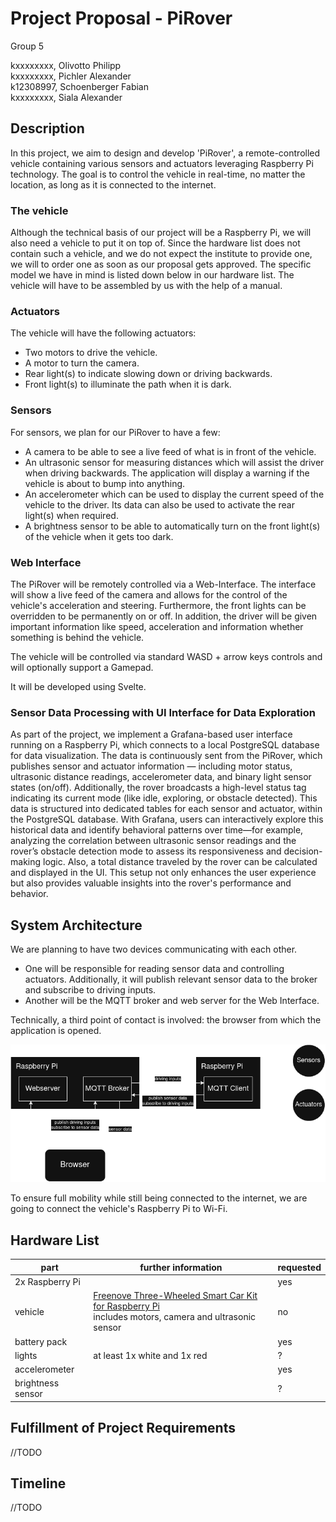 # Project Proposal - PiRover

Group 5

kxxxxxxxx, Olivotto Philipp \
kxxxxxxxx, Pichler Alexander \
k12308997, Schoenberger Fabian \
kxxxxxxxx, Siala Alexander

## Description

In this project, we aim to design and develop 'PiRover', a remote-controlled vehicle containing various sensors and actuators leveraging Raspberry Pi technology.
The goal is to control the vehicle in real-time, no matter the location, as long as it is connected to the internet.

### The vehicle

Although the technical basis of our project will be a Raspberry Pi, we will also need a vehicle to put it on top of. 
Since the hardware list does not contain such a vehicle, and we do not expect the institute to provide one, we will to order one as soon as our proposal gets approved. 
The specific model we have in mind is listed down below in our hardware list. 
The vehicle will have to be assembled by us with the help of a manual. 

### Actuators

The vehicle will have the following actuators:
- Two motors to drive the vehicle.
- A motor to turn the camera.
- Rear light(s) to indicate slowing down or driving backwards.
- Front light(s) to illuminate the path when it is dark.

### Sensors

For sensors, we plan for our PiRover to have a few:
- A camera to be able to see a live feed of what is in front of the vehicle.
- An ultrasonic sensor for measuring distances which will assist the driver when driving backwards. 
The application will display a warning if the vehicle is about to bump into anything.
- An accelerometer which can be used to display the current speed of the vehicle to the driver.
Its data can also be used to activate the rear light(s) when required.
- A brightness sensor to be able to automatically turn on the front light(s) of the vehicle when it gets too dark.

### Web Interface

The PiRover will be remotely controlled via a Web-Interface. 
The interface will show a live feed of the camera and allows for the control of the vehicle's acceleration and steering. 
Furthermore, the front lights can be overridden to be permanently on or off.
In addition, the driver will be given important information like speed, acceleration and information whether something is behind the vehicle.

The vehicle will be controlled via standard WASD + arrow keys controls and will optionally support a Gamepad.

It will be developed using Svelte.

### Sensor Data Processing with UI Interface for Data Exploration

As part of the project, we implement a Grafana-based user interface running on a Raspberry Pi, which connects to a local PostgreSQL database for data visualization. 
The data is continuously sent from the PiRover, which publishes sensor and actuator information — including motor status, ultrasonic distance readings, accelerometer data, and binary light sensor states (on/off). 
Additionally, the rover broadcasts a high-level status tag indicating its current mode (like idle, exploring, or obstacle detected). This data is structured into dedicated tables for each sensor and actuator, within the PostgreSQL database. 
With Grafana, users can interactively explore this historical data and identify behavioral patterns over time—for example, analyzing the correlation between ultrasonic sensor readings and the rover’s obstacle detection mode to assess its responsiveness and decision-making logic. 
Also, a total distance traveled by the rover can be calculated and displayed in the UI. This setup not only enhances the user experience but also provides valuable insights into the rover's performance and behavior.

## System Architecture

We are planning to have two devices communicating with each other.
- One will be responsible for reading sensor data and controlling actuators.
Additionally, it will publish relevant sensor data to the broker and subscribe to driving inputs.
- Another will be the MQTT broker and web server for the Web Interface.

Technically, a third point of contact is involved: the browser from which the application is opened.

![Architecture](img/architecture.png)

To ensure full mobility while still being connected to the internet, we are going to connect the vehicle's Raspberry Pi to Wi-Fi.

## Hardware List

| part              | further information                                                                                                                    | requested |
|-------------------|----------------------------------------------------------------------------------------------------------------------------------------|-----------|
| 2x Raspberry Pi   |                                                                                                                                        | yes       |
| vehicle           | [Freenove Three-Wheeled Smart Car Kit for Raspberry Pi](https://amzn.eu/d/hJ5U5ri) <br/> includes motors, camera and ultrasonic sensor | no        |
| battery pack      |                                                                                                                                        | yes       |
| lights            | at least 1x white and 1x red                                                                                                           | ?         |
| accelerometer     |                                                                                                                                        | yes       |
| brightness sensor |                                                                                                                                        | ?         |

## Fulfillment of Project Requirements

//TODO

## Timeline

//TODO
